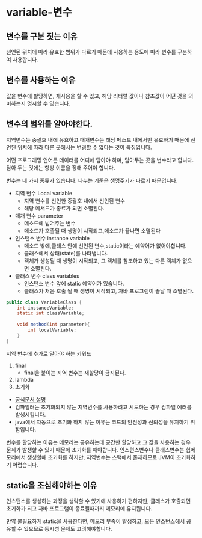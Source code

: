 # variable-변수

## 변수를 구분 짓는 이유
선언된 위치에 따라 유효한 범위가 다르기 때문에 사용하는 용도에 따라 변수를 구분하여 사용합니다.

## 변수를 사용하는 이유
값을 변수에 할당하면, 재사용을 할 수 있고, 해당 리터럴 값이나 참조값이 어떤 것을 의미하는지 명시할 수 있습니다.

## 변수의 범위를 알아야한다.
지역변수는 중괄호 내에 유효하고 매개변수는 해당 메소드 내에서만 유효하기 때문에
선언된 위치에 따라 다른 곳에서는 변경할 수 없다는 것이 특징입니다.


어떤 프로그래밍 언어든 데이터를 어디에 담아야 하며, 담아두는 곳을 변수라고 합니다.
담아 두는 것에는 항상 이름을 정해 주어야 합니다.

변수는 네 가지 종류가 있습니다. 나누는 기준은 생명주기가 다르기 때문입니다.

+ 지역 변수 Local variable
    + 지역 변수를 선언한 중괄호 내에서 선언된 변수
    + 해당 메서드가 종료가 되면 소멸된다.
+ 매개 변수 parameter
    + 메소드에 넘겨주는 변수
    + 메소드가 호출될 때 생명이 시작되고,메소드가 끝나면 소멸된다
+ 인스턴스 변수 instance variable
    + 메소드 밖에,클래스 안에 선언된 변수,static이라는 예약어가 없어야합니다.
    + 클래스에서 상태(state)를 나타냅니다.
    + 객체가 생성될 때 생명이 시작되고, 그 객체를 참조하고 있는 다른 객체가 없으면 소멸된다.
+ 클래스 변수 class variables
    + 인스턴스 변수 앞에 static 예약어가 있습니다.
    + 클래스가 처음 호출 될 때 생명이 시작되고, 자바 프로그램이 끝날 때 소멸된다.

```Java
public class VariableClass {
    int instanceVariable;
    static int classVariable;
    
    void method(int parameter){
        int localVariable;    
    }
}
```

지역 변수에 추가로 알아야 하는 키워드
1. final
    + final을 붙이는 지역 변수는 재할당이 금지된다.
2. lambda
3. 초기화
+ [공식문서 설명](https://docs.oracle.com/javase/specs/jls/se16/html/jls-4.html#jls-4.12.5)
+ 컴파일러는 초기화되지 않는 지역변수를 사용하려고 시도하는 경우 컴파일 에러를 발생시킵니다.
+ java에서 자동으로 초기화 하지 않는 이유는 코드의 안전성과 신뢰성을 유지하기 위함입니다.

변수를 할당하는 이유는 메모리는 공유하는데 공간만 할당하고 그 값을 사용하는 경우 문제가 발생할 수 있기 때문에 초기화를 해야합니다.
인스턴스변수나 클래스변수는 힙메모리에서 생성할때 초기화를 하지만, 지역변수는 스택에서 존재하므로 JVM이 초기화하기 어렵습니다.

## static을 조심해야하는 이유
인스턴스를 생성하는 과정을 생략할 수 있기에 사용하기 편하지만,
클래스가 호출되면 초기화가 되고 자바 프로그램이 종료될때까지 메모리에 유지됩니다.

만약 불필요하게 static을 사용한다면, 메모리 부족이 발생하고,
모든 인스턴스에서 공유할 수 있으므로 동시성 문제도 고려해야합니다.